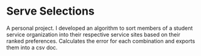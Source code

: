 # Serve Selections
A personal project. I developed an algorithm to sort members of a student service organization into their respective service sites based on their ranked preferences. Calculates the error for each combination and exports them into a csv doc.
